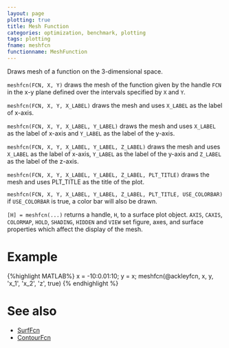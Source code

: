 ```yaml
---
layout: page
plotting: true
title: Mesh Function
categories: optimization, benchmark, plotting
tags: plotting
fname: meshfcn
functionname: MeshFunction
---
```


Draws mesh of a function on the 3-dimensional space.

`meshfcn(FCN, X, Y)` draws the mesh of the function given by the 
handle `FCN` in the x-y plane defined over the intervals specified by `X`
and `Y`.

`meshfcn(FCN, X, Y, X_LABEL)` draws the mesh and uses `X_LABEL` as the 
label of x-axis.

`meshfcn(FCN, X, Y, X_LABEL, Y_LABEL)` draws the mesh and uses 
`X_LABEL` as the label of x-axis and `Y_LABEL` as the label of the y-axis.

`meshfcn(FCN, X, Y, X_LABEL, Y_LABEL, Z_LABEL)` draws the mesh and 
uses `X_LABEL` as the label of x-axis, `Y_LABEL` as the label of the y-axis 
and `Z_LABEL` as the label of the z-axis.

`meshfcn(FCN, X, Y, X_LABEL, Y_LABEL, Z_LABEL, PLT_TITLE)` draws the
mesh and uses PLT_TITLE as the title of the plot. 

`meshfcn(FCN, X, Y, X_LABEL, Y_LABEL, Z_LABEL, PLT_TITLE, USE_COLORBAR)`
if `USE_COLORBAR` is true, a color bar will also be drawn. 

`[H] = meshfcn(...)` returns a handle, `H`, to a  surface plot object. 
`AXIS`, `CAXIS`, `COLORMAP`, `HOLD`, `SHADING`, `HIDDEN` and `VIEW` set figure,
axes, and surface properties which affect the display of the mesh.

# Example
{%highlight MATLAB%}
  x = -10:0.01:10;
  y = x; 
  meshfcn(@ackleyfcn, x, y, 'x_1', 'x_2', 'z', true)
{% endhighlight %}

# See also
* [SurfFcn]({{site.baseurl}}/benchmarkfcns/surffcn)
* [ContourFcn]({{site.baseurl}}/benchmarkfcns/contourfcn)
